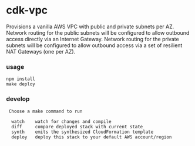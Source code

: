 # cdk-vpc

Provisions a vanilla AWS VPC with public and private subnets per AZ.  Network routing for the public subnets will be configured to allow outbound access directly via an Internet Gateway.  Network routing for the private subnets will be configured to allow outbound access via a set of resilient NAT Gateways (one per AZ).

### usage

```
npm install
make deploy
```

### develop

```
 Choose a make command to run

  watch    watch for changes and compile
  diff     compare deployed stack with current state
  synth    emits the synthesized CloudFormation template
  deploy   deploy this stack to your default AWS account/region
```